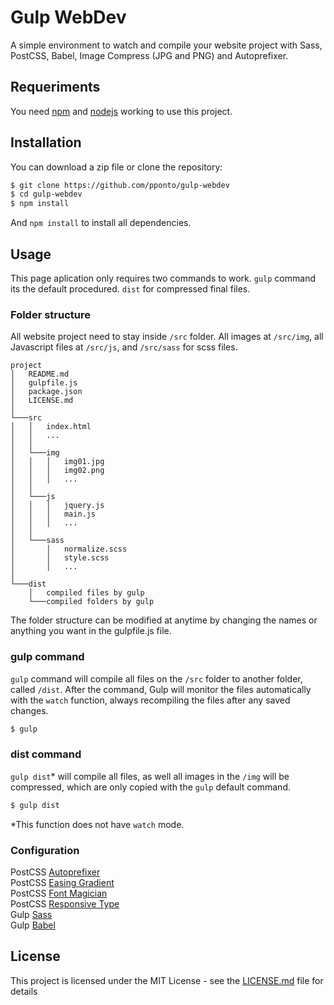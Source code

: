 # Gulp WebDev

A simple environment to watch and compile your website project with Sass, PostCSS, Babel, Image Compress (JPG and PNG) and Autoprefixer.

## Requeriments

You need [npm](https://www.npmjs.com/get-npm) and [nodejs](https://nodejs.org/en/) working to use this project.

## Installation

You can download a zip file or clone the repository:

```sh
$ git clone https://github.com/pponto/gulp-webdev
$ cd gulp-webdev
$ npm install
```
And `npm install` to install all dependencies.

## Usage

This page aplication only requires two commands to work. `gulp` command its the default procedured. `dist` for compressed final files.

### Folder structure

All website project need to stay inside `/src` folder. All images at `/src/img`, all Javascript files at `/src/js`, and `/src/sass` for scss files.

```
project
│   README.md
│   gulpfile.js
│   package.json
│   LICENSE.md    
│
└───src
│   │   index.html
│   │   ...
│   │
│   └───img
│   │   │   img01.jpg
│   │   │   img02.png
│   │   │   ...
│   │   
│   └───js
│   │   │   jquery.js
│   │   │   main.js
│   │   │   ...
│   │   
│   └───sass
│       │   normalize.scss
│       │   style.scss
│       │   ...
│   
└───dist
    │   compiled files by gulp
    └───compiled folders by gulp
```

The folder structure can be modified at anytime by changing the names or anything you want in the gulpfile.js file. 

### gulp command

`gulp` command will compile all files on the `/src` folder to another folder, called `/dist`. After the command, Gulp will monitor the files automatically with the `watch` function, always recompiling the files after any saved changes.

```sh
$ gulp
```

### dist command

`gulp dist`* will compile all files, as well all images in the `/img` will be compressed, which are only copied with the `gulp` default command.

```sh
$ gulp dist
```

*This function does not have `watch` mode.

### Configuration

PostCSS [Autoprefixer](https://github.com/postcss/autoprefixer)  
PostCSS [Easing Gradient](https://github.com/larsenwork/postcss-easing-gradients)  
PostCSS [Font Magician](https://github.com/jonathantneal/postcss-font-magician)  
PostCSS [Responsive Type](https://github.com/seaneking/postcss-responsive-type)  
Gulp [Sass](https://www.npmjs.com/package/gulp-sass)  
Gulp [Babel](https://www.npmjs.com/package/gulp-babel)

## License

This project is licensed under the MIT License - see the [LICENSE.md](LICENSE.md) file for details